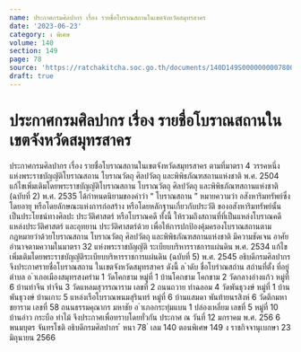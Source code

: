 ```yaml
---
name: ประกาศกรมศิลปากร เรื่อง รายชื่อโบราณสถานในเขตจังหวัดสมุทรสาคร
date: '2023-06-23'
category: ง พิเศษ
volume: 140
section: 149
page: 78
source: 'https://ratchakitcha.soc.go.th/documents/140D149S0000000007800.pdf'
draft: true
---
```


# ประกาศกรมศิลปากร เรื่อง รายชื่อโบราณสถานในเขตจังหวัดสมุทรสาคร

ประกาศกรมศิลปากร เรื่อง รายชื่อโบราณสถานในเขตจังหวัดสมุทรสาคร ตามที่มาตรา 4 วรรคหนึ่งแห่งพระราชบัญญัติโบราณสถาน โบราณวัตถุ ศิลปวัตถุ และพิพิธภัณฑสถานแห่งชาติ พ.ศ. 2504 แก้ไขเพิ่มเติมโดยพระราชบัญญัติโบราณสถาน โบราณวัตถุ ศิลปวัตถุ และพิพิธภัณฑสถานแห่งชาติ (ฉบับที่ 2) พ.ศ. 2535 ได้กำหนดนิยามของคำว่า “ โบราณสถาน ” หมายความว่า อสังหาริมทรัพย์ซึ่งโดยอายุ หรือโดยลักษณะแห่งการก่อสร้าง หรือโดยหลักฐานเกี่ยวกับประวัติ ของอสังหาริมทรัพย์นั้น เป็นประโยชน์ทางศิลปะ ประวัติศาสตร์ หรือโบราณคดี ทั้งนี้ ให้รวมถึงสถานที่ที่เป็นแหล่งโบราณคดี แหล่งประวัติศาสตร์ และอุทยาน ประวัติศาสตร์ด้วย เพื่อให้การปกป้องคุ้มครองโบราณสถานตามกฎหมายว่าด้วยโบราณสถาน โบราณวัตถุ ศิลปวัตถุ และพิพิธภัณฑสถานแห่งชาติ มีความชัดเจน อาศัยอำนาจตามความในมาตรา 32 แห่งพระราชบัญญัติ ระเบียบบริหารราชการแผ่นดิน พ.ศ. 2534 แก้ไขเพิ่มเติมโดยพระราชบัญญัติระเบียบบริหารราชการแผ่นดิน (ฉบับที่ 5) พ.ศ. 2545 อธิบดีกรมศิลปากรจึงประกาศรายชื่อโบราณสถาน ในเขตจังหวัดสมุทรสาคร ดังนี้ ล ําดับ ชื่อโบรําณสถําน สถํานที่ตั้ง ที่อยู่ ตําบล อ ําเภอเมืองสมุทรสงครําม 1 วัดโคกขาม หมู่ที่ 1 บ้านโคกขาม โคกขาม 2 วัดกลางอ่างแก้ว หมู่ที่ 6 บ้านท่าจีน ท่าจีน 3 วัดแหลมสุวรรณาราม เลขที่ 2 ถนนถวาย ท่าฉลอม 4 วัดพันธุวงษ์ หมู่ที่ 1 บ้านพันธุวงษ์ บ้านเกาะ 5 แหล่งเรือโบราณพนมสุรินทร์ หมู่ที่ 6 บ้านแสมดา พันท้ายนรสิงห์ 6 วัดตึกมหาชยาราม เลขที่ 58 ถนนธรรมคุณากร มหาชัย อ ําเภอกระทุ่มแบน 1 ปล่องเหลี่ยม เลขที่ 5 หมู่ที่ 10 บ้านอ่าว กระบือ ท่าไม้ จึงประกาศเพื่อทราบโดยทั่วกัน ประกาศ ณ วันที่ 12 มกราคม พ.ศ. 256 6 พนมบุตร จันทรโชติ อธิบดีกรมศิลปากร ้ หนา 78 ่ เลม 140 ตอนพิเศษ 149 ง ราชกิจจานุเบกษา 23 มิถุนายน 2566
